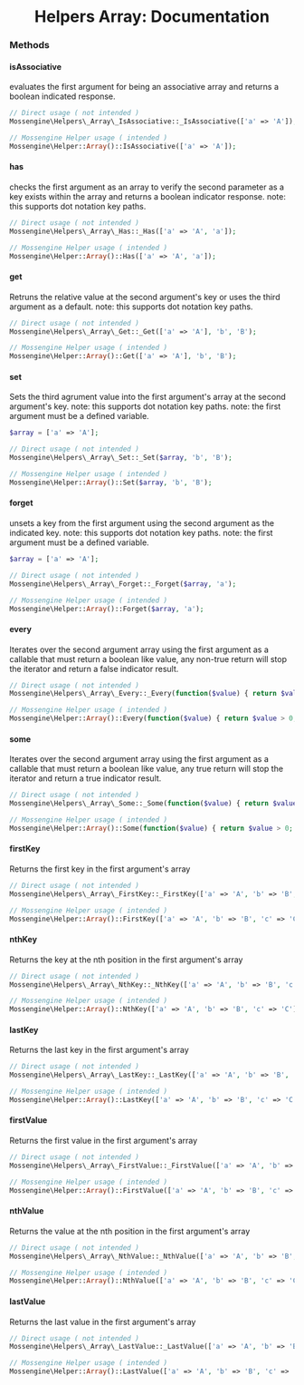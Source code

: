 <h1 align="center">Helpers Array: Documentation</h1>

### Methods

#### isAssociative
evaluates the first argument for being an associative array and returns a boolean indicated response.
```php
// Direct usage ( not intended )
Mossengine\Helpers\_Array\_IsAssociative::_IsAssociative(['a' => 'A']);

// Mossengine Helper usage ( intended )
Mossengine\Helper::Array()::IsAssociative(['a' => 'A']);
```

#### has
checks the first argument as an array to verify the second parameter as a key exists within the array and returns a boolean indicator response.
note: this supports dot notation key paths.
```php
// Direct usage ( not intended )
Mossengine\Helpers\_Array\_Has::_Has(['a' => 'A', 'a']);

// Mossengine Helper usage ( intended )
Mossengine\Helper::Array()::Has(['a' => 'A', 'a']);
```

#### get
Retruns the relative value at the second argument's key or uses the third argument as a default.
note: this supports dot notation key paths.
```php
// Direct usage ( not intended )
Mossengine\Helpers\_Array\_Get::_Get(['a' => 'A'], 'b', 'B');

// Mossengine Helper usage ( intended )
Mossengine\Helper::Array()::Get(['a' => 'A'], 'b', 'B');
```

#### set
Sets the third agrument value into the first argument's array at the second argument's key.
note: this supports dot notation key paths.
note: the first argument must be a defined variable.
```php
$array = ['a' => 'A'];

// Direct usage ( not intended )
Mossengine\Helpers\_Array\_Set::_Set($array, 'b', 'B');

// Mossengine Helper usage ( intended )
Mossengine\Helper::Array()::Set($array, 'b', 'B');
```

#### forget
unsets a key from the first argument using the second argument as the indicated key.
note: this supports dot notation key paths.
note: the first argument must be a defined variable.
```php
$array = ['a' => 'A'];

// Direct usage ( not intended )
Mossengine\Helpers\_Array\_Forget::_Forget($array, 'a');

// Mossengine Helper usage ( intended )
Mossengine\Helper::Array()::Forget($array, 'a');
```

#### every
Iterates over the second argument array using the first argument as a callable that must return a boolean like value, any non-true return will stop the iterator and return a false indicator result.
```php
// Direct usage ( not intended )
Mossengine\Helpers\_Array\_Every::_Every(function($value) { return $value > 0; }, ['a' => 1,'b' => 2,'c' => 3]);

// Mossengine Helper usage ( intended )
Mossengine\Helper::Array()::Every(function($value) { return $value > 0; }, ['a' => 1,'b' => 2,'c' => 3]);
```

#### some
Iterates over the second argument array using the first argument as a callable that must return a boolean like value, any true return will stop the iterator and return a true indicator result.
```php
// Direct usage ( not intended )
Mossengine\Helpers\_Array\_Some::_Some(function($value) { return $value > 0; }, ['a' => 0,'b' => 2,'c' => 3]);

// Mossengine Helper usage ( intended )
Mossengine\Helper::Array()::Some(function($value) { return $value > 0; }, ['a' => 0,'b' => 2,'c' => 3]);
```

#### firstKey
Returns the first key in the first argument's array
```php
// Direct usage ( not intended )
Mossengine\Helpers\_Array\_FirstKey::_FirstKey(['a' => 'A', 'b' => 'B', 'c' => 'C']);

// Mossengine Helper usage ( intended )
Mossengine\Helper::Array()::FirstKey(['a' => 'A', 'b' => 'B', 'c' => 'C']);
```

#### nthKey
Returns the key at the nth position in the first argument's array
```php
// Direct usage ( not intended )
Mossengine\Helpers\_Array\_NthKey::_NthKey(['a' => 'A', 'b' => 'B', 'c' => 'C']);

// Mossengine Helper usage ( intended )
Mossengine\Helper::Array()::NthKey(['a' => 'A', 'b' => 'B', 'c' => 'C']);
```

#### lastKey
Returns the last key in the first argument's array
```php
// Direct usage ( not intended )
Mossengine\Helpers\_Array\_LastKey::_LastKey(['a' => 'A', 'b' => 'B', 'c' => 'C']);

// Mossengine Helper usage ( intended )
Mossengine\Helper::Array()::LastKey(['a' => 'A', 'b' => 'B', 'c' => 'C']);
```

#### firstValue
Returns the first value in the first argument's array
```php
// Direct usage ( not intended )
Mossengine\Helpers\_Array\_FirstValue::_FirstValue(['a' => 'A', 'b' => 'B', 'c' => 'C']);

// Mossengine Helper usage ( intended )
Mossengine\Helper::Array()::FirstValue(['a' => 'A', 'b' => 'B', 'c' => 'C']);
```

#### nthValue
Returns the value at the nth position in the first argument's array
```php
// Direct usage ( not intended )
Mossengine\Helpers\_Array\_NthValue::_NthValue(['a' => 'A', 'b' => 'B', 'c' => 'C']);

// Mossengine Helper usage ( intended )
Mossengine\Helper::Array()::NthValue(['a' => 'A', 'b' => 'B', 'c' => 'C']);
```

#### lastValue
Returns the last value in the first argument's array
```php
// Direct usage ( not intended )
Mossengine\Helpers\_Array\_LastValue::_LastValue(['a' => 'A', 'b' => 'B', 'c' => 'C']);

// Mossengine Helper usage ( intended )
Mossengine\Helper::Array()::LastValue(['a' => 'A', 'b' => 'B', 'c' => 'C']);
```
